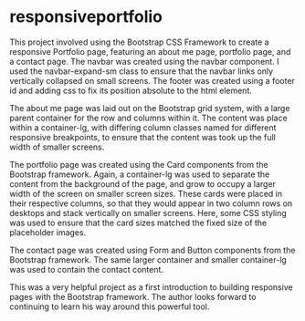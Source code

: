 # responsiveportfolio

This project involved using the Bootstrap CSS Framework to create a responsive Portfolio page, featuring an about me page, portfolio page, and a contact page. The navbar was created using the navbar component. I used the navbar-expand-sm class to ensure that the navbar links only vertically collapsed on small screens. The footer was created using a footer id and adding css to fix its position absolute to the html element. 

The about me page was laid out on the Bootstrap grid system, with a large parent container for the row and columns within it. The content was place within a container-lg, with differing column classes named for different responsive breakpoints, to ensure that the content was took up the full width of smaller screens. 

The portfolio page was created using the Card components from the Bootstrap framework. Again, a container-lg was used to separate the content from the background of the page, and grow to occupy a larger width of the screen on smaller screen sizes. These cards were placed in their respective columns, so that they would appear in two column rows on desktops and stack vertically on smaller screens. Here, some CSS styling was used to ensure that the card sizes matched the fixed size of the placeholder images. 

The contact page was created using Form and Button components from the Bootstrap framework. The same larger container and smaller container-lg was used to contain the contact content. 

This was a very helpful project as a first introduction to building responsive pages with the Bootstrap framework. The author looks forward to continuing to learn his way around this powerful tool. 